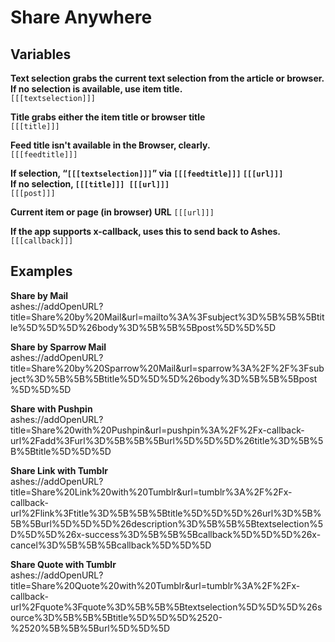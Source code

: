 # Share Anywhere

## Variables

**Text selection grabs the current text selection from the article or browser. If no selection is available, use item title.**  
``[[[textselection]]]``

**Title grabs either the item title or browser title**  
``[[[title]]]``

**Feed title isn't available in the Browser, clearly.**  
``[[[feedtitle]]]``

**If selection, “``[[[textselection]]]``” via ``[[[feedtitle]]]`` ``[[[url]]]``**  
**If no selection, ``[[[title]]] [[[url]]]``**  
``[[[post]]]``

**Current item or page (in browser) URL** 
``[[[url]]]``

**If the app supports x-callback, uses this to send back to Ashes.**  
``[[[callback]]]``

## Examples

**Share by Mail**  
ashes://addOpenURL?title=Share%20by%20Mail&url=mailto%3A%3Fsubject%3D%5B%5B%5Btitle%5D%5D%5D%26body%3D%5B%5B%5Bpost%5D%5D%5D

**Share by Sparrow Mail**  
ashes://addOpenURL?title=Share%20by%20Sparrow%20Mail&url=sparrow%3A%2F%2F%3Fsubject%3D%5B%5B%5Btitle%5D%5D%5D%26body%3D%5B%5B%5Bpost%5D%5D%5D

**Share with Pushpin**  
ashes://addOpenURL?title=Share%20with%20Pushpin&url=pushpin%3A%2F%2Fx-callback-url%2Fadd%3Furl%3D%5B%5B%5Burl%5D%5D%5D%26title%3D%5B%5B%5Btitle%5D%5D%5D

**Share Link with Tumblr**  
ashes://addOpenURL?title=Share%20Link%20with%20Tumblr&url=tumblr%3A%2F%2Fx-callback-url%2Flink%3Ftitle%3D%5B%5B%5Btitle%5D%5D%5D%26url%3D%5B%5B%5Burl%5D%5D%5D%26description%3D%5B%5B%5Btextselection%5D%5D%5D%26x-success%3D%5B%5B%5Bcallback%5D%5D%5D%26x-cancel%3D%5B%5B%5Bcallback%5D%5D%5D

**Share Quote with Tumblr**  
ashes://addOpenURL?title=Share%20Quote%20with%20Tumblr&url=tumblr%3A%2F%2Fx-callback-url%2Fquote%3Fquote%3D%5B%5B%5Btextselection%5D%5D%5D%26source%3D%5B%5B%5Btitle%5D%5D%5D%2520-%2520%5B%5B%5Burl%5D%5D%5D